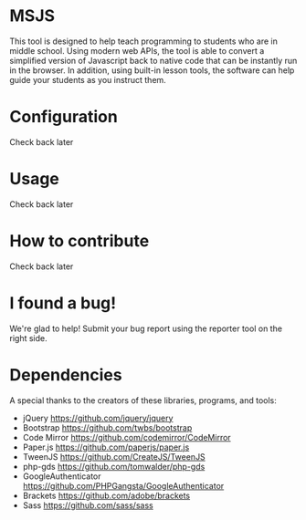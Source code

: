 # MSJS
This tool is designed to help teach programming to students who are in middle school. Using modern web APIs, the tool is able to convert a simplified version of Javascript back to native code that can be instantly run in the browser. In addition, using built-in lesson tools, the software can help guide your students as you instruct them.
# Configuration
Check back later
# Usage
Check back later
# How to contribute
Check back later
# I found a bug!
We're glad to help! Submit your bug report using the reporter tool on the right side.
# Dependencies
A special thanks to the creators of these libraries, programs, and tools:
* jQuery https://github.com/jquery/jquery
* Bootstrap https://github.com/twbs/bootstrap
* Code Mirror https://github.com/codemirror/CodeMirror
* Paper.js https://github.com/paperjs/paper.js
* TweenJS https://github.com/CreateJS/TweenJS
* php-gds https://github.com/tomwalder/php-gds
* GoogleAuthenticator https://github.com/PHPGangsta/GoogleAuthenticator
* Brackets https://github.com/adobe/brackets
* Sass https://github.com/sass/sass
